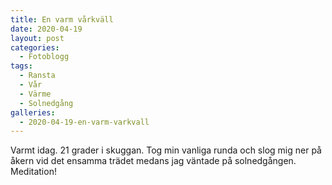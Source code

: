 ```yaml
---
title: En varm vårkväll
date: 2020-04-19
layout: post
categories:
  - Fotoblogg
tags:
  - Ransta
  - Vår
  - Värme
  - Solnedgång
galleries:
  - 2020-04-19-en-varm-varkvall
---
```


Varmt idag. 21 grader i skuggan. Tog min vanliga runda och slog mig ner på åkern vid det ensamma trädet medans jag väntade på solnedgången. Meditation!
